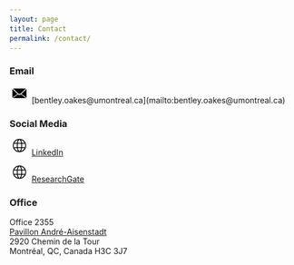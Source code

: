 ```yaml
---
layout: page
title: Contact
permalink: /contact/
---
```

### Email

<img alt="Email icon" src="/assets/images/icon-email-512.png" style="width:25px; margin: 0 5px 5px 5px;" />
[bentley.oakes@umontreal.ca](mailto:bentley.oakes@umontreal.ca)

### Social Media

<img alt="" src="/assets/images/web.png" style="width:25px; margin: 0 5px 5px 5px;" /> [LinkedIn](https://www.linkedin.com/in/bentley-james-oakes/)

<img alt="" src="/assets/images/web.png" style="width:25px; margin: 0 5px 5px 5px;" /> [ResearchGate](https://www.researchgate.net/profile/Bentley-Oakes)


### Office

Office 2355  
[Pavillon André-Aisenstadt](https://plancampus.umontreal.ca/montreal/#iw%7C376)  
2920 Chemin de la Tour  
Montréal, QC, Canada H3C 3J7



